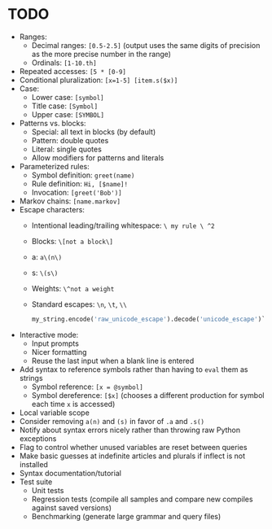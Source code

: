 # TODO

- Ranges:
	- Decimal ranges: `[0.5-2.5]` (output uses the same digits of precision as the more precise number in the range)
	- Ordinals: `[1-10.th]`
- Repeated accesses: `[5 * [0-9]`
- Conditional pluralization: `[x=1-5] [item.s($x)]`
- Case:
	- Lower case: `[symbol]`
	- Title case: `[Symbol]`
	- Upper case: `[SYMBOL]`
- Patterns vs. blocks:
	- Special: all text in blocks (by default)
	- Pattern: double quotes
	- Literal: single quotes
	- Allow modifiers for patterns and literals
- Parameterized rules:
	- Symbol definition: `greet(name)`
	- Rule definition: `Hi, [$name]!`
	- Invocation: `[greet('Bob')]`
- Markov chains: `[name.markov]`
- Escape characters:
	- Intentional leading/trailing whitespace: `\ my rule \ ^2`
	- Blocks: `\[not a block\]`
	- a: `a\(n\)`
	- s: `\(s\)`
	- Weights: `\^not a weight`
	- Standard escapes: `\n`, `\t`, `\\`

	  ```py
	  my_string.encode('raw_unicode_escape').decode('unicode_escape')`
	  ```
- Interactive mode:
	- Input prompts
	- Nicer formatting
	- Reuse the last input when a blank line is entered
- Add syntax to reference symbols rather than having to `eval` them as strings
	- Symbol reference: `[x = @symbol]`
	- Symbol dereference: `[$x]` (chooses a different production for symbol each time `x` is accessed)
- Local variable scope
- Consider removing `a(n)` and `(s)` in favor of `.a` and `.s()`
- Notify about syntax errors nicely rather than throwing raw Python exceptions
- Flag to control whether unused variables are reset between queries
- Make basic guesses at indefinite articles and plurals if inflect is not installed
- Syntax documentation/tutorial
- Test suite
	- Unit tests
	- Regression tests (compile all samples and compare new compiles against saved versions)
	- Benchmarking (generate large grammar and query files)
